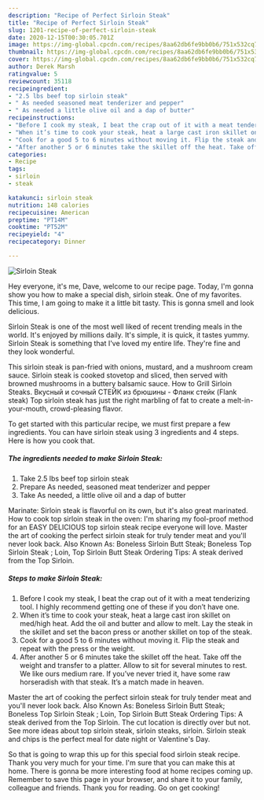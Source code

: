 ```yaml
---
description: "Recipe of Perfect Sirloin Steak"
title: "Recipe of Perfect Sirloin Steak"
slug: 1201-recipe-of-perfect-sirloin-steak
date: 2020-12-15T00:30:05.701Z
image: https://img-global.cpcdn.com/recipes/8aa62db6fe9bb0b6/751x532cq70/sirloin-steak-recipe-main-photo.jpg
thumbnail: https://img-global.cpcdn.com/recipes/8aa62db6fe9bb0b6/751x532cq70/sirloin-steak-recipe-main-photo.jpg
cover: https://img-global.cpcdn.com/recipes/8aa62db6fe9bb0b6/751x532cq70/sirloin-steak-recipe-main-photo.jpg
author: Derek Marsh
ratingvalue: 5
reviewcount: 35118
recipeingredient:
- "2.5 lbs beef top sirloin steak"
- " As needed seasoned meat tenderizer and pepper"
- " As needed a little olive oil and a dap of butter"
recipeinstructions:
- "Before I cook my steak, I beat the crap out of it with a meat tenderizing tool. I highly recommend getting one of these if you don’t have one."
- "When it’s time to cook your steak, heat a large cast iron skillet on med/high heat. Add the oil and butter and allow to melt. Lay the steak in the skillet and set the bacon press or another skillet on top of the steak."
- "Cook for a good 5 to 6 minutes without moving it. Flip the steak and repeat with the press or the weight."
- "After another 5 or 6 minutes take the skillet off the heat. Take off the weight and transfer to a platter. Allow to sit for several minutes to rest. We like ours medium rare. If you’ve never tried it, have some raw horseradish with that steak. It’s a match made in heaven."
categories:
- Recipe
tags:
- sirloin
- steak

katakunci: sirloin steak 
nutrition: 148 calories
recipecuisine: American
preptime: "PT14M"
cooktime: "PT52M"
recipeyield: "4"
recipecategory: Dinner

---
```



![Sirloin Steak](https://img-global.cpcdn.com/recipes/8aa62db6fe9bb0b6/751x532cq70/sirloin-steak-recipe-main-photo.jpg)

Hey everyone, it's me, Dave, welcome to our recipe page. Today, I'm gonna show you how to make a special dish, sirloin steak. One of my favorites. This time, I am going to make it a little bit tasty. This is gonna smell and look delicious.

Sirloin Steak is one of the most well liked of recent trending meals in the world. It's enjoyed by millions daily. It's simple, it is quick, it tastes yummy. Sirloin Steak is something that I've loved my entire life. They're fine and they look wonderful.

This sirloin steak is pan-fried with onions, mustard, and a mushroom cream sauce. Sirloin steak is cooked stovetop and sliced, then served with browned mushrooms in a buttery balsamic sauce. How to Grill Sirloin Steaks. Вкусный и сочный СТЕЙК из брюшины - Фланк стейк (Flank steak) Top sirloin steak has just the right marbling of fat to create a melt-in-your-mouth, crowd-pleasing flavor.


To get started with this particular recipe, we must first prepare a few ingredients. You can have sirloin steak using 3 ingredients and 4 steps. Here is how you cook that.

<!--inarticleads1-->

##### The ingredients needed to make Sirloin Steak:

1. Take 2.5 lbs beef top sirloin steak
1. Prepare  As needed, seasoned meat tenderizer and pepper
1. Take  As needed, a little olive oil and a dap of butter


Marinate: Sirloin steak is flavorful on its own, but it&#39;s also great marinated. How to cook top sirloin steak in the oven: I&#39;m sharing my fool-proof method for an EASY DELICIOUS top sirloin steak recipe everyone will love. Master the art of cooking the perfect sirloin steak for truly tender meat and you&#39;ll never look back. Also Known As: Boneless Sirloin Butt Steak; Boneless Top Sirloin Steak ; Loin, Top Sirloin Butt Steak Ordering Tips: A steak derived from the Top Sirloin. 

<!--inarticleads2-->

##### Steps to make Sirloin Steak:

1. Before I cook my steak, I beat the crap out of it with a meat tenderizing tool. I highly recommend getting one of these if you don’t have one.
1. When it’s time to cook your steak, heat a large cast iron skillet on med/high heat. Add the oil and butter and allow to melt. Lay the steak in the skillet and set the bacon press or another skillet on top of the steak.
1. Cook for a good 5 to 6 minutes without moving it. Flip the steak and repeat with the press or the weight.
1. After another 5 or 6 minutes take the skillet off the heat. Take off the weight and transfer to a platter. Allow to sit for several minutes to rest. We like ours medium rare. If you’ve never tried it, have some raw horseradish with that steak. It’s a match made in heaven.


Master the art of cooking the perfect sirloin steak for truly tender meat and you&#39;ll never look back. Also Known As: Boneless Sirloin Butt Steak; Boneless Top Sirloin Steak ; Loin, Top Sirloin Butt Steak Ordering Tips: A steak derived from the Top Sirloin. The cut location is directly over but not. See more ideas about top sirloin steak, sirloin steaks, sirloin. Sirloin steak and chips is the perfect meal for date night or Valentine&#39;s Day. 

So that is going to wrap this up for this special food sirloin steak recipe. Thank you very much for your time. I'm sure that you can make this at home. There is gonna be more interesting food at home recipes coming up. Remember to save this page in your browser, and share it to your family, colleague and friends. Thank you for reading. Go on get cooking!
